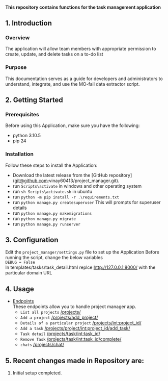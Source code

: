 <h4>This repository contains functions for the task management application</h4>

## 1. Introduction
### Overview
The application will allow team members with appropriate permission to create, update, and delete tasks on a to-do list

### Purpose
This documentation serves as a guide for developers and administrators to understand, integrate, and use the MO-fail data extractor script.

## 2. Getting Started
### Prerequisites
Before using this Application, make sure you have the following:
- python 3.10.5
- pip 24

### Installation
Follow these steps to install the Application:
- Download the latest release from the [GitHub repository] (git@github.com:vinay60413/project_manager.git).
- run `Scripts\activate` in windows and other operating system
- run `sh Scripts\activate.sh` in ubuntu
- run `python -m pip install -r .\requirements.txt`
- run `python manage.py createsuperuser` This will prompts for superuser details
- run `python manage.py makemigrations` 
- run `python manage.py migrate` 
- run `python manage.py runserver`


## 3. Configuration

Edit the `project_manager/settings.py` file to set up the Application
Before running the script, change the below variables <br>
`DEBUG = False` <br>
In templates/tasks/task_detail.html replce http://127.0.0.1:8000/ with the particular domain URL

## 4. Usage

- [Endpoints](#endpoints) <br/>
  These endpoints allow you to handle project manager app.
  - `List all projects` [/projects/](#projects)<br/>
  - `Add a project` [/projects/add_project/](#projects)<br/>
  - `Details of a particular project` [/projects/int:project_id/](#projects/1)<br/>
  - `Add a task` [/projects/project/int:project_id/add_task/](#projects/1)<br/>
  - `Task detail` [/projects/task/int:task_id/](#projects)<br/>
  - `Remove Task` [/projects/task/int:task_id/complete/](#projects)<br/>
  - `chats` [/projects/chat/](#projects)<br/>



## 5. Recent changes made in Repository are: 
<ol>
    <li>Initial setup completed.</li>
</ol>
